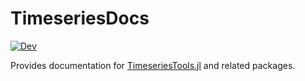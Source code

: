 # TimeseriesDocs

<!-- [![Stable](https://img.shields.io/badge/docs-stable-blue.svg)](https://brendanjohnharris.github.io/TimeseriesTools.jl/stable/) -->
[![Dev](https://img.shields.io/badge/docs-dev-blue.svg)](https://brendanjohnharris.github.io/TimeseriesDocs.jl/dev/)

Provides documentation for [TimeseriesTools.jl](https://github.com/brendanjohnharris/TimeseriesTools.jl) and related packages.